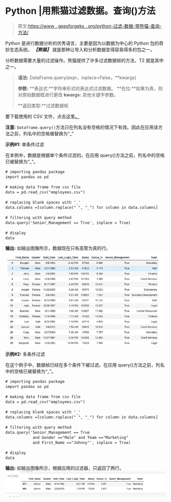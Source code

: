 # Python |用熊猫过滤数据。查询()方法

> 原文:[https://www . geesforgeks . org/python-过滤-数据-带熊猫-查询-方法/](https://www.geeksforgeeks.org/python-filtering-data-with-pandas-query-method/)

Python 是进行数据分析的优秀语言，主要是因为以数据为中心的 Python 包的奇妙生态系统。 ***【熊猫】*** 就是那种让导入和分析数据变得容易得多的包之一。

分析数据需要大量的过滤操作。熊猫提供了许多过滤数据帧的方法，T2 就是其中之一。

> **语法:** DataFrame.query(expr，inplace=False，**kwargs)
> 
> **参数:**
> **表达式:**字符串形式的表达式过滤数据。
> **在位:**如果为真，则对原始数据框进行更改
> **kwargs:** 其他关键字参数。
> 
> **返回类型:**过滤数据帧

要下载使用的 CSV 文件，点击这里[。](https://media.geeksforgeeks.org/wp-content/uploads/employees.csv)

**注意:** `Dataframe.query()`方法只在列名没有空格的情况下有效。因此在应用该方法之前，列名中的空格被替换为“_”

**示例#1:** 单条件过滤

在本例中，数据是根据单个条件过滤的。在应用 query()方法之前，列名中的空格已被替换为“_”。

```
# importing pandas package
import pandas as pd

# making data frame from csv file 
data = pd.read_csv("employees.csv")

# replacing blank spaces with '_' 
data.columns =[column.replace(" ", "_") for column in data.columns]

# filtering with query method
data.query('Senior_Management == True', inplace = True)

# display
data
```

**输出:**
如输出图像所示，数据现在只有高管为真的行。
![](img/0d7fcfd0aab71eb965027e57a0f5ab0e.png)

**示例#2:** 多条件过滤

在这个例子中，数据帧已经在多个条件下被过滤。在应用 query()方法之前，列名中的空格已被替换为“_”。

```
# importing pandas package
import pandas as pd

# making data frame from csv file 
data = pd.read_csv("employees.csv")

# replacing blank spaces with '_' 
data.columns =[column.replace(" ", "_") for column in data.columns]

# filtering with query method
data.query('Senior_Management == True 
            and Gender =="Male" and Team =="Marketing" 
            and First_Name =="Johnny"', inplace = True)

# display
data
```

**输出:**
如输出图像所示，根据应用的过滤器，只返回了两行。
![](img/3b9c0ab6a27abefdc2fc24a347f01a93.png)